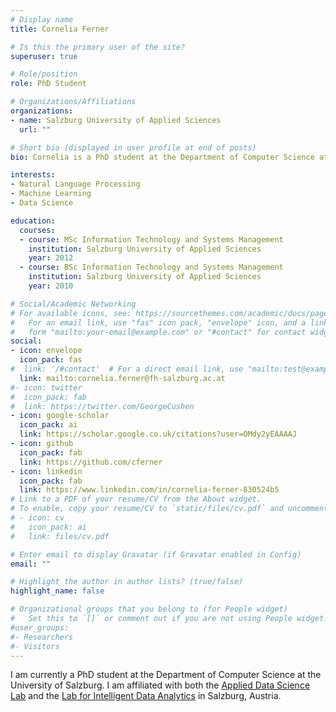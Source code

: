 ```yaml
---
# Display name
title: Cornelia Ferner

# Is this the primary user of the site?
superuser: true

# Role/position
role: PhD Student

# Organizations/Affiliations
organizations:
- name: Salzburg University of Applied Sciences
  url: ""

# Short bio (displayed in user profile at end of posts)
bio: Cornelia is a PhD student at the Department of Computer Science at the University of Salzburg. 

interests:
- Natural Language Processing
- Machine Learning
- Data Science

education:
  courses:
  - course: MSc Information Technology and Systems Management
    institution: Salzburg University of Applied Sciences
    year: 2012
  - course: BSc Information Technology and Systems Management
    institution: Salzburg University of Applied Sciences
    year: 2010

# Social/Academic Networking
# For available icons, see: https://sourcethemes.com/academic/docs/page-builder/#icons
#   For an email link, use "fas" icon pack, "envelope" icon, and a link in the
#   form "mailto:your-email@example.com" or "#contact" for contact widget.
social:
- icon: envelope
  icon_pack: fas
#  link: '/#contact'  # For a direct email link, use "mailto:test@example.org".
  link: mailto:cornelia.ferner@fh-salzburg.ac.at
#- icon: twitter
#  icon_pack: fab
#  link: https://twitter.com/GeorgeCushen
- icon: google-scholar
  icon_pack: ai
  link: https://scholar.google.co.uk/citations?user=OMdy2yEAAAAJ
- icon: github
  icon_pack: fab
  link: https://github.com/cferner
- icon: linkedin
  icon_pack: fab
  link: https://www.linkedin.com/in/cornelia-ferner-830524b5
# Link to a PDF of your resume/CV from the About widget.
# To enable, copy your resume/CV to `static/files/cv.pdf` and uncomment the lines below.
# - icon: cv
#   icon_pack: ai
#   link: files/cv.pdf

# Enter email to display Gravatar (if Gravatar enabled in Config)
email: ""

# Highlight the author in author lists? (true/false)
highlight_name: false

# Organizational groups that you belong to (for People widget)
#   Set this to `[]` or comment out if you are not using People widget.
#user_groups:
#- Researchers
#- Visitors
---
```


I am currently a PhD student at the Department of Computer Science at the University of Salzburg. I am affiliated with both the [Applied Data Science Lab](https://its.fh-salzburg.ac.at/forschung/applied-data-science-lab/) and the [Lab for Intelligent Data Analytics](https://ida-lab.sbg.ac.at/) in Salzburg, Austria.
